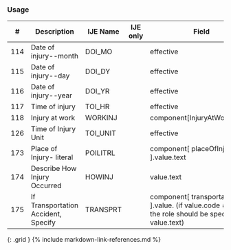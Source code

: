 ### Usage


| **#** |  **Description**   |  **IJE Name**   | IJE only |  **Field**  |  **Type**  | **Value Set**  |
| :---------: | ------------- | ------------ | :----------: |---------- | -------- | -------- |
| 114 | Date of injury--month | DOI_MO| |effective | dateTime | See [PartialDatesAndTimes] | 
| 115 | Date of injury--day | DOI_DY| |effective | dateTime | See [PartialDatesAndTimes] | 
| 116 | Date of injury--year | DOI_YR| |effective | dateTime | See [PartialDatesAndTimes] | 
| 117 | Time of injury | TOI_HR| |effective | dateTime | See [PartialDatesAndTimes] | 
| 118 | Injury at work | WORKINJ| |component[InjuryAtWork].value | codeable | [YesNoUnknownNotApplicableVS] | 
| 126 | Time of Injury Unit | TOI_UNIT| |effective | dateTime | See [PartialDatesAndTimes] | 
| 173 | Place of Injury- literal | POILITRL| |component[ placeOfInjury ].value.text | string | - | 
| 174 | Describe How Injury Occurred | HOWINJ| |value.text | string | - | 
| 175 | If Transportation Accident, Specify | TRANSPRT| |component[ transportationRole ].value.  (if value.code = OTH) the role should be specified in value.text) | codeable | [TransportationIncidentRoleVS] | 
{: .grid }
{% include markdown-link-references.md %}
